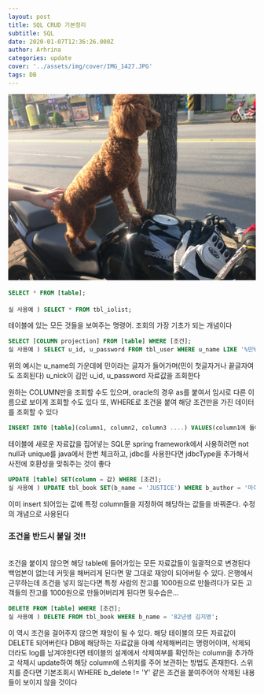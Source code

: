 ```yaml
---
layout: post
title: SQL CRUD 기본정리
subtitle: SQL
date: 2020-01-07T12:36:26.000Z
author: Arhrina
categories: update
cover: '../assets/img/cover/IMG_1427.JPG'
tags: DB
---
```


<img src="https://github.com/arhrina/arhrina.github.io/blob/master/assets/img/cover/IMG_1427.JPG?raw=true">

```SQL
SELECT * FROM [table];

실 사용예 ) SELECT * FROM tbl_iolist;
```

테이블에 있는 모든 것들을 보여주는 명령어. 조회의 가장 기초가 되는 개념이다

```SQL
SELECT [COLUMN projection] FROM [table] WHERE [조건];
실 사용예 ) SELECT u_id, u_password FROM tbl_user WHERE u_name LIKE '%민%' AND u_nick = '김';
```
위의 예시는 u_name의 가운데에 민이라는 글자가 들어가며(민이 첫글자거나 끝글자여도 조회된다) u_nick이 김인 u_id, u_password 자료값을 조회한다


원하는 COLUMN만을 조회할 수도 있으며, oracle의 경우 as를 붙여서 임시로 다른 이름으로 보이게 조회할 수도 있다
또, WHERE로 조건을 붙여 해당 조건만을 가진 데이터를 조회할 수 있다


```SQL
INSERT INTO [table](column1, column2, column3 ....) VALUES(column1에 들어갈 값, column2에 들어갈 값, column3에 들어갈 값 ...)
```
테이블에 새로운 자료값을 집어넣는 SQL문
spring framework에서 사용하려면 not null과 unique를 java에서 한번 체크하고, jdbc를 사용한다면 jdbcType을 추가해서 사전에 호환성을 맞춰주는 것이 좋다

```SQL
UPDATE [table] SET(column = 값) WHERE [조건];
실 사용예 ) UPDATE tbl_book SET(b_name = 'JUSTICE') WHERE b_author = '마이클 센델';
```
이미 insert 되어있는 값에 특정 column들을 지정하여 해당하는 값들을 바꿔준다. 수정의 개념으로 사용된다<br><h3>조건을 반드시 붙일 것!!</h3><br>
조건을 붙이지 않으면 해당 table에 들어가있는 모든 자료값들이 일괄적으로 변경된다
백업본이 없는데 커밋을 해버리게 된다면 말 그대로 재앙이 되어버릴 수 있다. 은행에서 근무하는데 조건을 넣지 않는다면 특정 사람의 잔고를 1000원으로 만들려다가 모든 고객들의 잔고를 1000원으로 만들어버리게 된다면 뒷수습은...

```SQL
DELETE FROM [table] WHERE [조건];
실 사용예 ) DELETE FROM tbl_book WHERE b_name = '82년생 김지영';
```
이 역시 조건을 걸어주지 않으면 재앙이 될 수 있다. 해당 테이블의 모든 자료값이 DELETE 되어버린다
DB에 해당하는 자료값을 아예 삭제해버리는 명령어이며, 삭제되더라도 log를 남겨야한다면 테이블의 설계에서 삭제여부를 확인하는 column을 추가하고 삭제시 update하여 해당 column에 스위치를 주어 보관하는 방법도 존재한다. 스위치를 준다면 기본조회시 WHERE b_delete != 'Y' 같은 조건을 붙여주어야 삭제된 내용들이 보이지 않을 것이다
